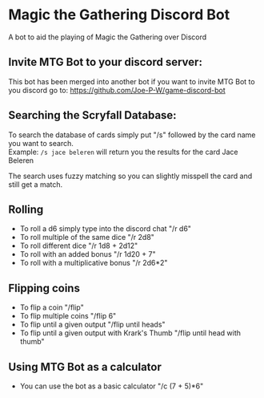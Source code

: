# Magic the Gathering Discord Bot
A bot to aid the playing of Magic the Gathering over Discord

## Invite MTG Bot to your discord server:
This bot has been merged into another bot if you want to invite MTG Bot to you discord go to:
https://github.com/Joe-P-W/game-discord-bot

## Searching the Scryfall Database:
To search the database of cards simply put "/s" followed by the card name you want to search.  
Example: `/s jace beleren` will return you the results for the card Jace Beleren

The search uses fuzzy matching so you can slightly misspell the card and still get a match.

## Rolling
- To roll a d6 simply type into the discord chat "/r d6"
- To roll multiple of the same dice "/r 2d8"
- To roll different dice "/r 1d8 + 2d12"
- To roll with an added bonus "/r 1d20 + 7"
- To roll with a multiplicative bonus "/r 2d6*2"

## Flipping coins
- To flip a coin "/flip"  
- To flip multiple coins "/flip 6"
- To flip until a given output "/flip until heads"
- To flip until a given output with Krark's Thumb "/flip until head with thumb"

## Using MTG Bot as a calculator
- You can use the bot as a basic calculator "/c (7 + 5)*6"